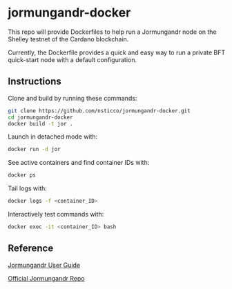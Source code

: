 # jormungandr-docker
This repo will provide Dockerfiles to help run a Jormungandr node on the Shelley testnet of the Cardano blockchain.

Currently, the Dockerfile provides a quick and easy way to run a private BFT quick-start node with a default configuration.

## Instructions
Clone and build by running these commands:
```bash
git clone https://github.com/nsticco/jormungandr-docker.git
cd jormungandr-docker
docker build -t jor .
```
Launch in detached mode with:
```bash
docker run -d jor
```
See active containers and find container IDs with:
```bash
docker ps
```
Tail logs with:
```bash
docker logs -f <container_ID>
```
Interactively test commands with:
```bash
docker exec -it <container_ID> bash
```

## Reference
[Jormungandr User Guide](https://input-output-hk.github.io/jormungandr/introduction.html)

[Official Jormungandr Repo](https://github.com/input-output-hk/jormungandr)
